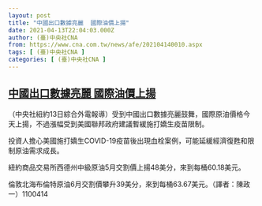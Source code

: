```yaml
---
layout: post
title: "中國出口數據亮麗  國際油價上揚"
date: 2021-04-13T22:04:03.000Z
author: (臺)中央社CNA
from: https://www.cna.com.tw/news/afe/202104140010.aspx
tags: [ (臺)中央社CNA ]
categories: [ (臺)中央社CNA ]
---
```

<!--1618351443000-->
[中國出口數據亮麗  國際油價上揚](https://www.cna.com.tw/news/afe/202104140010.aspx)
------

<div>
<div></div><div class="paragraph"><p>（中央社紐約13日綜合外電報導）受到中國出口數據亮麗鼓舞，國際原油價格今天上揚，不過漲幅受到美國聯邦政府建議暫緩施打嬌生疫苗限制。</p><p>投資人擔心美國施打嬌生COVID-19疫苗後出現血栓案例，可能延緩經濟復甦和限制原油需求成長。</p><p>紐約商品交易所西德州中級原油5月交割價上揚48美分，來到每桶60.18美元。</p><p>倫敦北海布倫特原油6月交割價攀升39美分，來到每桶63.67美元。（譯者：陳政一）1100414</p></div>
</div>

